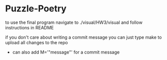 # Puzzle-Poetry

to use the final program navigate to ./visual/HW3/visual and follow instructions in README



if you don't care about writing a commit message you can just type make to upload all changes to the repo

* can also add M='"message"' for a commit message


